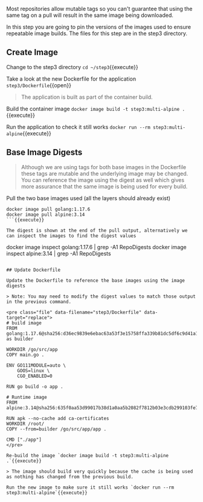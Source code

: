Most repositories allow mutable tags so you can't guarantee that using the same tag on a pull will result in the same image being downloaded.

In this step you are going to pin the versions of the images used to ensure repeatable image builds. The files for this step are in the step3 directory.

## Create Image

Change to the step3 directory `cd ~/step3`{{execute}}

Take a look at the new Dockerfile for the application `step3/Dockerfile`{{open}}

> The application is built as part of the container build.

Build the container image `docker image build -t step3:multi-alpine .`{{execute}}

Run the application to check it still works `docker run --rm step3:multi-alpine`{{execute}}

## Base Image Digests

> Although we are using tags for both base images in the Dockerfile these tags are mutable and the underlying image may be changed. You can reference the image using the digest as well which gives more assurance that the same image is being used for every build.

Pull the two base images used (all the layers should already exist)

```
docker image pull golang:1.17.6
docker image pull alpine:3.14
```{{execute}}

The digest is shown at the end of the pull output, alternatively we can inspect the images to find the digest values

```
docker image inspect golang:1.17.6 | grep -A1 RepoDigests
docker image inspect alpine:3.14 | grep -A1 RepoDigests
```{{execute}}

## Update Dockerfile

Update the Dockerfile to reference the base images using the image digests

> Note: You may need to modify the digest values to match those output in the previous command.

<pre class="file" data-filename="step3/Dockerfile" data-target="replace">
# build image
FROM golang:1.17.6@sha256:d36ec9839e6ebac63a53f3e15758ffa339b81dc5df6c9d41a18a3f9302bd0d90 as builder

WORKDIR /go/src/app
COPY main.go .

ENV GO111MODULE=auto \
    GOOS=linux \
    CGO_ENABLED=0

RUN go build -o app .

# Runtime image
FROM alpine:3.14@sha256:635f0aa53d99017b38d1a0aa5b2082f7812b03e3cdb299103fe77b5c8a07f1d2

RUN apk --no-cache add ca-certificates
WORKDIR /root/
COPY --from=builder /go/src/app/app .

CMD ["./app"]
</pre>

Re-build the image `docker image build -t step3:multi-alpine .`{{execute}}

> The image should build very quickly because the cache is being used as nothing has changed from the previous build.

Run the new image to make sure it still works `docker run --rm step3:multi-alpine`{{execute}}